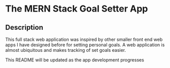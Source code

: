# The MERN Stack Goal Setter App
## Description
This full stack web application was inspired by other smaller front end web apps I have designed before for setting personal goals. 
A web application is almost ubiquitous and makes tracking of set goals easier.

This README will be updated as the app development progresses
